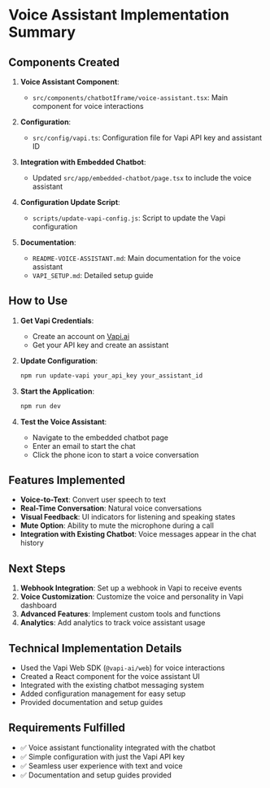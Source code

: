 # Voice Assistant Implementation Summary

## Components Created

1. **Voice Assistant Component**:
   - `src/components/chatbotIframe/voice-assistant.tsx`: Main component for voice interactions

2. **Configuration**:
   - `src/config/vapi.ts`: Configuration file for Vapi API key and assistant ID

3. **Integration with Embedded Chatbot**:
   - Updated `src/app/embedded-chatbot/page.tsx` to include the voice assistant

4. **Configuration Update Script**:
   - `scripts/update-vapi-config.js`: Script to update the Vapi configuration

5. **Documentation**:
   - `README-VOICE-ASSISTANT.md`: Main documentation for the voice assistant
   - `VAPI_SETUP.md`: Detailed setup guide

## How to Use

1. **Get Vapi Credentials**:
   - Create an account on [Vapi.ai](https://vapi.ai)
   - Get your API key and create an assistant

2. **Update Configuration**:
   ```bash
   npm run update-vapi your_api_key your_assistant_id
   ```

3. **Start the Application**:
   ```bash
   npm run dev
   ```

4. **Test the Voice Assistant**:
   - Navigate to the embedded chatbot page
   - Enter an email to start the chat
   - Click the phone icon to start a voice conversation

## Features Implemented

- **Voice-to-Text**: Convert user speech to text
- **Real-Time Conversation**: Natural voice conversations
- **Visual Feedback**: UI indicators for listening and speaking states
- **Mute Option**: Ability to mute the microphone during a call
- **Integration with Existing Chatbot**: Voice messages appear in the chat history

## Next Steps

1. **Webhook Integration**: Set up a webhook in Vapi to receive events
2. **Voice Customization**: Customize the voice and personality in Vapi dashboard
3. **Advanced Features**: Implement custom tools and functions
4. **Analytics**: Add analytics to track voice assistant usage

## Technical Implementation Details

- Used the Vapi Web SDK (`@vapi-ai/web`) for voice interactions
- Created a React component for the voice assistant UI
- Integrated with the existing chatbot messaging system
- Added configuration management for easy setup
- Provided documentation and setup guides

## Requirements Fulfilled

- ✅ Voice assistant functionality integrated with the chatbot
- ✅ Simple configuration with just the Vapi API key
- ✅ Seamless user experience with text and voice
- ✅ Documentation and setup guides provided 